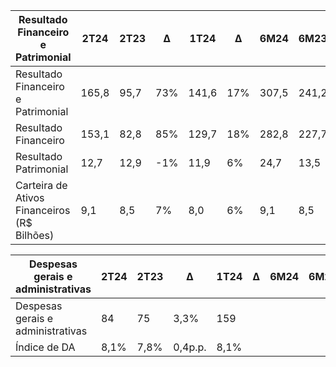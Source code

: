 |Resultado Financeiro e Patrimonial|2T24|2T23|∆|1T24|∆|6M24|6M23|∆|
|---|---|---|---|---|---|---|---|---|
|Resultado Financeiro e Patrimonial|165,8|95,7|73%|141,6|17%|307,5|241,2|27%|
|Resultado Financeiro|153,1|82,8|85%|129,7|18%|282,8|227,7|24%|
|Resultado Patrimonial|12,7|12,9|-1%|11,9|6%|24,7|13,5|83%|
|Carteira de Ativos Financeiros (R$ Bilhões)|9,1|8,5|7%|8,0|6%|9,1|8,5|7%|

|Despesas gerais e administrativas|2T24|2T23|∆|1T24|∆|6M24|6M23|∆|
|---|---|---|---|---|---|---|---|---|
|Despesas gerais e administrativas|84|75|3,3%|159| | | | |
|Índice de DA|8,1%|7,8%|0,4p.p.|8,1%| | | | |